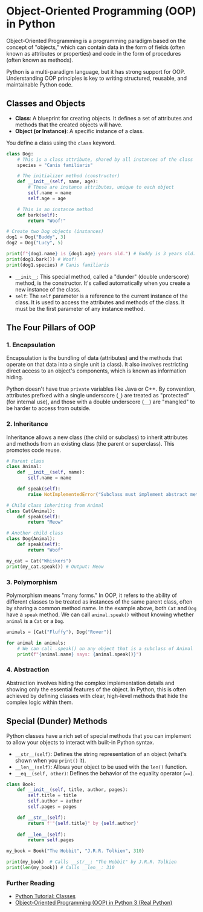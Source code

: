 # Object-Oriented Programming (OOP) in Python

Object-Oriented Programming is a programming paradigm based on the concept of "objects," which can contain data in the form of fields (often known as attributes or properties) and code in the form of procedures (often known as methods).

Python is a multi-paradigm language, but it has strong support for OOP. Understanding OOP principles is key to writing structured, reusable, and maintainable Python code.

## Classes and Objects

*   **Class**: A blueprint for creating objects. It defines a set of attributes and methods that the created objects will have.
*   **Object (or Instance)**: A specific instance of a class.

You define a class using the `class` keyword.

```python
class Dog:
    # This is a class attribute, shared by all instances of the class
    species = "Canis familiaris"

    # The initializer method (constructor)
    def __init__(self, name, age):
        # These are instance attributes, unique to each object
        self.name = name
        self.age = age

    # This is an instance method
    def bark(self):
        return "Woof!"

# Create two Dog objects (instances)
dog1 = Dog("Buddy", 3)
dog2 = Dog("Lucy", 5)

print(f"{dog1.name} is {dog1.age} years old.") # Buddy is 3 years old.
print(dog1.bark()) # Woof!
print(dog1.species) # Canis familiaris
```
*   `__init__`: This special method, called a "dunder" (double underscore) method, is the constructor. It's called automatically when you create a new instance of the class.
*   `self`: The `self` parameter is a reference to the current instance of the class. It is used to access the attributes and methods of the class. It must be the first parameter of any instance method.

## The Four Pillars of OOP

### 1. Encapsulation
Encapsulation is the bundling of data (attributes) and the methods that operate on that data into a single unit (a class). It also involves restricting direct access to an object's components, which is known as information hiding.

Python doesn't have true `private` variables like Java or C++. By convention, attributes prefixed with a single underscore (`_`) are treated as "protected" (for internal use), and those with a double underscore (`__`) are "mangled" to be harder to access from outside.

### 2. Inheritance
Inheritance allows a new class (the child or subclass) to inherit attributes and methods from an existing class (the parent or superclass). This promotes code reuse.

```python
# Parent class
class Animal:
    def __init__(self, name):
        self.name = name

    def speak(self):
        raise NotImplementedError("Subclass must implement abstract method")

# Child class inheriting from Animal
class Cat(Animal):
    def speak(self):
        return "Meow"

# Another child class
class Dog(Animal):
    def speak(self):
        return "Woof"

my_cat = Cat("Whiskers")
print(my_cat.speak()) # Output: Meow
```

### 3. Polymorphism
Polymorphism means "many forms." In OOP, it refers to the ability of different classes to be treated as instances of the same parent class, often by sharing a common method name. In the example above, both `Cat` and `Dog` have a `speak` method. We can call `animal.speak()` without knowing whether `animal` is a `Cat` or a `Dog`.

```python
animals = [Cat("Fluffy"), Dog("Rover")]

for animal in animals:
    # We can call .speak() on any object that is a subclass of Animal
    print(f"{animal.name} says: {animal.speak()}")
```

### 4. Abstraction
Abstraction involves hiding the complex implementation details and showing only the essential features of the object. In Python, this is often achieved by defining classes with clear, high-level methods that hide the complex logic within them.

## Special (Dunder) Methods

Python classes have a rich set of special methods that you can implement to allow your objects to interact with built-in Python syntax.

*   `__str__(self)`: Defines the string representation of an object (what's shown when you `print()` it).
*   `__len__(self)`: Allows your object to be used with the `len()` function.
*   `__eq__(self, other)`: Defines the behavior of the equality operator (`==`).

```python
class Book:
    def __init__(self, title, author, pages):
        self.title = title
        self.author = author
        self.pages = pages

    def __str__(self):
        return f'"{self.title}" by {self.author}'
    
    def __len__(self):
        return self.pages

my_book = Book("The Hobbit", "J.R.R. Tolkien", 310)

print(my_book)  # Calls __str__: "The Hobbit" by J.R.R. Tolkien
print(len(my_book)) # Calls __len__: 310
```

<div class="further-reading">
<h3>Further Reading</h3>
<ul>
  <li><a href="https://docs.python.org/3/tutorial/classes.html" target="_blank" rel="noopener noreferrer">Python Tutorial: Classes</a></li>
  <li><a href="https://realpython.com/python3-object-oriented-programming/" target="_blank" rel="noopener noreferrer">Object-Oriented Programming (OOP) in Python 3 (Real Python)</a></li>
</ul>
</div>